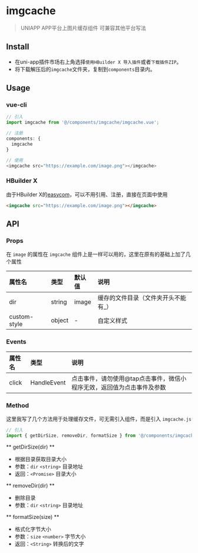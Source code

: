 # imgcache

> UNIAPP APP平台上图片缓存组件
> 可兼容其他平台写法

## Install

* 在uni-app插件市场右上角选择`使用HBuilder X 导入插件`或者`下载插件ZIP`。
* 将下载解压后的`imgcache`文件夹，复制到`components`目录内。

## Usage

### vue-cli

``` Javascript
// 引入
import imgcache from '@/components/imgcache/imgcache.vue';

// 注册
components: {
  imgcache
}

// 使用
<imgcache src="https://example.com/image.png"></imgcache>
```

### HBuilder X

由于HBuilder X的[easycom](https://uniapp.dcloud.io/collocation/pages?id=easycom)，可以不用引用、注册，直接在页面中使用

``` HTML
<imgcache src="https://example.com/image.png"></imgcache>
```

## API

### Props

在 `image` 的属性在 `imgcache` 组件上是一样可以用的，这里在原有的基础上加了几个属性

| 属性名        | 类型   | 默认值 | 说明 |
| :---         | :---   | :---  | :--- |
| dir          | string | image | 缓存的文件目录（文件夹开头不能有_） |
| custom-style | object | -    | 自定义样式 |

### Events

| 属性名 | 类型        | 说明 |
| :---  | :---        | :---  |
| click | HandleEvent | 点击事件，请勿使用@tap点击事件，微信小程序无效，返回值为点击事件及参数 |

### Method

这里我写了几个方法用于处理缓存文件，可无需引入组件，而是引入 `imgcache.js`

``` Javascript
// 引入
import { getDirSize, removeDir, formatSize } from '@/components/imgcache/imgcache';
```

** getDirSize(dir) **

* 根据目录获取目录大小
* 参数：`dir` `<string>` 目录地址
* 返回：`<Promise>` 目录大小

** removeDir(dir) **

* 删除目录
* 参数：`dir` `<string>` 目录地址

** formatSize(size) **

* 格式化字节大小
* 参数：`size` `<number>` 字节大小
* 返回：`<String>` 转换后的文字
